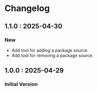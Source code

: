 # Changelog

## 1.1.0 : 2025-04-30

### New
- Add tool for adding a package source.
- Add tool for removing a package source.

## 1.0.0 : 2025-04-29

### Initial Version